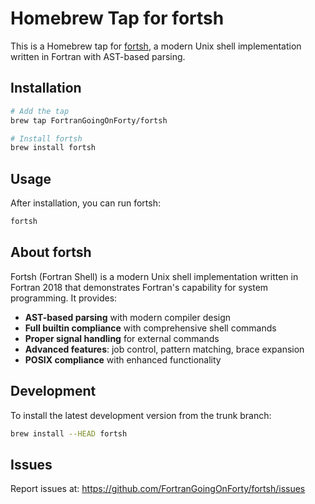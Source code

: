 # Homebrew Tap for fortsh

This is a Homebrew tap for [fortsh](https://github.com/FortranGoingOnForty/fortsh), a modern Unix shell implementation written in Fortran with AST-based parsing.

## Installation

```bash
# Add the tap
brew tap FortranGoingOnForty/fortsh

# Install fortsh
brew install fortsh
```

## Usage

After installation, you can run fortsh:

```bash
fortsh
```

## About fortsh

Fortsh (Fortran Shell) is a modern Unix shell implementation written in Fortran 2018 that demonstrates Fortran's capability for system programming. It provides:

- **AST-based parsing** with modern compiler design
- **Full builtin compliance** with comprehensive shell commands
- **Proper signal handling** for external commands
- **Advanced features**: job control, pattern matching, brace expansion
- **POSIX compliance** with enhanced functionality

## Development

To install the latest development version from the trunk branch:

```bash
brew install --HEAD fortsh
```

## Issues

Report issues at: https://github.com/FortranGoingOnForty/fortsh/issues
